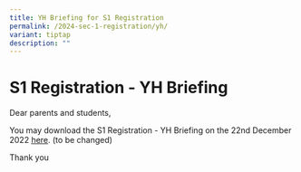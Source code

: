 ```yaml
---
title: YH Briefing for S1 Registration
permalink: /2024-sec-1-registration/yh/
variant: tiptap
description: ""
---
```

<h1>S1 Registration - YH Briefing</h1><p></p><p>Dear parents and students,</p><p>You may download the S1 Registration - YH Briefing on the 22nd December 2022&nbsp;<a href="../../../qql/slot/u618/S1%20Registration_YH_Briefing.pdf" rel="noopener noreferrer nofollow" target="_blank"><u>here</u></a>. (to be changed)</p><p>Thank you</p>